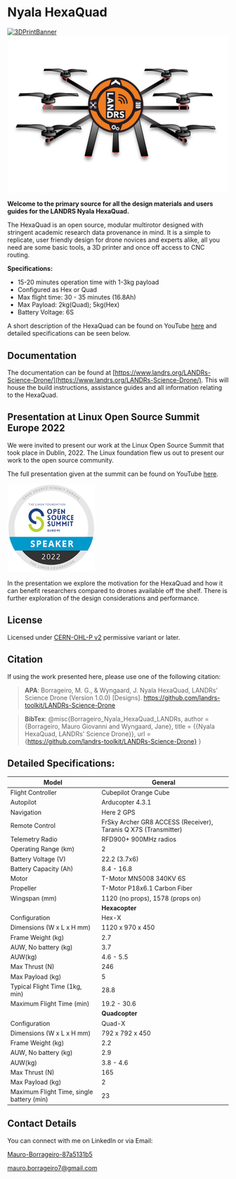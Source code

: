 # Nyala HexaQuad

<a href="https://github.com/landrs-toolkit/LANDRs-Science-Drone">
         <img alt="3DPrintBanner" src="https://img.shields.io/badge/Version%3A-Release%201.0-brightgreen">
 </a>

<img alt="LogoDiagram" src="docs/Images/HexaQuadLogo.svg" width=600>


**Welcome to the primary source for all the design materials and users guides for the LANDRS Nyala HexaQuad.**


The HexaQuad is an open source, modular multirotor designed with stringent academic research data provenance in mind.
It is a simple to replicate, user friendly design for drone novices and experts alike, all you need are some basic tools, a 3D printer and once off access to CNC routing.

**Specifications:**
* 15-20 minutes operation time with 1-3kg payload
* Configured as Hex or Quad
* Max flight time: 30 - 35 minutes (16.8Ah)
* Max Payload: 2kg(Quad); 5kg(Hex)
* Battery Voltage: 6S

A short description of the HexaQuad can be found on YouTube [here](https://youtu.be/huQ6nF6V_Ks) and detailed specifications can be seen below.

## Documentation

The documentation can be found at [https://www.landrs.org/LANDRs-Science-Drone/](https://www.landrs.org/LANDRs-Science-Drone/). This will house the build instructions, assistance guides and all information relating to the HexaQuad.

## Presentation at Linux Open Source Summit Europe 2022
We were invited to present our work at the Linux Open Source Summit that took place in Dublin, 2022. The Linux foundation flew us out to present our work to the open source community.

The full presentation given at the summit can be found on YouTube [here](https://youtu.be/drAO9xs3WeU).

<img alt="LogoDiagram" src="docs/Images/Aesthetic/SpeakerBadge.png" width=200>

In the presentation we explore the motivation for the HexaQuad and how it can benefit researchers compared to drones available off the shelf. There is further exploration of the design considerations and performance.

## License
Licensed under [CERN-OHL-P v2](https://cern.ch/cern-ohl) permissive variant or later.

## Citation
If using the work presented here, please use one of the following citation:

> **APA**: Borrageiro, M. G., & Wyngaard, J. Nyala HexaQuad, LANDRs' Science Drone (Version 1.0.0) [Designs]. https://github.com/landrs-toolkit/LANDRs-Science-Drone

> **BibTex**: @misc{Borrageiro_Nyala_HexaQuad_LANDRs,
author = {Borrageiro, Mauro Giovanni and Wyngaard, Jane},
title = {{Nyala HexaQuad, LANDRs' Science Drone}},
url = {https://github.com/landrs-toolkit/LANDRs-Science-Drone}
}

## Detailed Specifications:
| **Model**                             | **General**                                               |
|-------------------------------------------|-----------------------------------------------------------------|
| Flight Controller                         | Cubepilot Orange Cube                                           |
| Autopilot                                 | Arducopter 4.3.1                                                |
| Navigation                                | Here 2 GPS                                                      |
| Remote Control                            | FrSky Archer GR8 ACCESS (Receiver), Taranis Q X7S (Transmitter) |
| Telemetry Radio                           | RFD900+ 900MHz radios                                           |
| Operating Range (km)                      | 2                                                               |
| Battery Voltage (V)                       | 22.2 (3.7x6)                                           |
| Battery Capacity (Ah)                     | 8.4 - 16.8                                                      |
| Motor                                     | T-Motor MN5008 340KV 6S                                         |
| Propeller                                 | T-Motor P18x6.1 Carbon Fiber                              |
| Wingspan (mm)                             | 1120 (no props), 1578 (props on)                                |
|                                           | **Hexacopter**                                             |
| Configuration                             | Hex-X                                                           |
| Dimensions (W x L x H mm)    | 1120 x 970 x 450                                        |
| Frame Weight (kg)                         | 2.7                                                             |
| AUW, No battery (kg)                | 3.7                                                             |
| AUW(kg)                             | 4.6 - 5.5                                                       |
| Max Thrust (N)                            | 246                                                             |
| Max Payload (kg)                          | 5                                                               |
| Typical Flight Time (1kg, min)            | 28.8                                                            |
| Maximum Flight Time (min)                 | 19.2 - 30.6                                                     |
|                                           | **Quadcopter**                                             |
| Configuration                             | Quad-X                                                          |
| Dimensions (W x L x H mm)     | 792 x 792 x 450                                         |
| Frame Weight (kg)                         | 2.2                                                             |
| AUW, No battery (kg)                | 2.9                                                             |
| AUW(kg)                             | 3.8 - 4.6                                                       |
| Max Thrust (N)                            | 165                                                             |
| Max Payload (kg)                          | 2                                                               |
| Maximum Flight Time, single battery (min) | 23                                                              |

## Contact Details
You can connect with me on LinkedIn or via Email:

[Mauro-Borrageiro-87a5131b5](https://www.linkedin.com/in/mauro-borrageiro-87a5131b5/)

[mauro.borrageiro7@gmail.com](mauro.borrageiro7@gmail.com)
